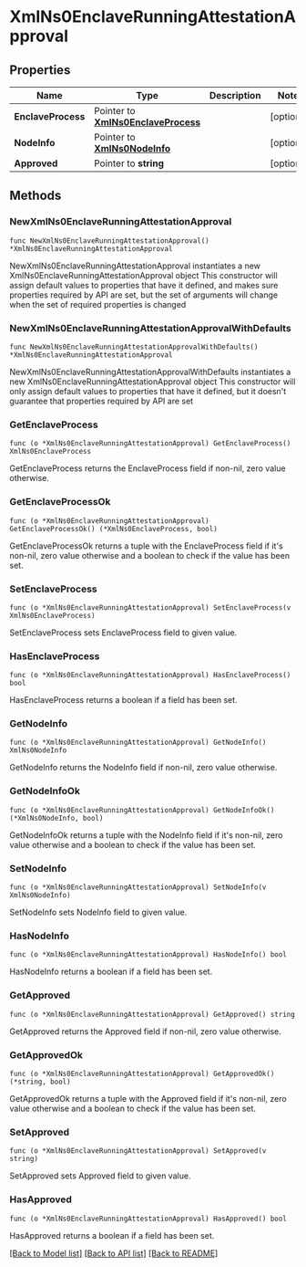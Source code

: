 # XmlNs0EnclaveRunningAttestationApproval

## Properties

Name | Type | Description | Notes
------------ | ------------- | ------------- | -------------
**EnclaveProcess** | Pointer to [**XmlNs0EnclaveProcess**](xml_ns0_enclaveProcess.md) |  | [optional] 
**NodeInfo** | Pointer to [**XmlNs0NodeInfo**](xml_ns0_nodeInfo.md) |  | [optional] 
**Approved** | Pointer to **string** |  | [optional] 

## Methods

### NewXmlNs0EnclaveRunningAttestationApproval

`func NewXmlNs0EnclaveRunningAttestationApproval() *XmlNs0EnclaveRunningAttestationApproval`

NewXmlNs0EnclaveRunningAttestationApproval instantiates a new XmlNs0EnclaveRunningAttestationApproval object
This constructor will assign default values to properties that have it defined,
and makes sure properties required by API are set, but the set of arguments
will change when the set of required properties is changed

### NewXmlNs0EnclaveRunningAttestationApprovalWithDefaults

`func NewXmlNs0EnclaveRunningAttestationApprovalWithDefaults() *XmlNs0EnclaveRunningAttestationApproval`

NewXmlNs0EnclaveRunningAttestationApprovalWithDefaults instantiates a new XmlNs0EnclaveRunningAttestationApproval object
This constructor will only assign default values to properties that have it defined,
but it doesn't guarantee that properties required by API are set

### GetEnclaveProcess

`func (o *XmlNs0EnclaveRunningAttestationApproval) GetEnclaveProcess() XmlNs0EnclaveProcess`

GetEnclaveProcess returns the EnclaveProcess field if non-nil, zero value otherwise.

### GetEnclaveProcessOk

`func (o *XmlNs0EnclaveRunningAttestationApproval) GetEnclaveProcessOk() (*XmlNs0EnclaveProcess, bool)`

GetEnclaveProcessOk returns a tuple with the EnclaveProcess field if it's non-nil, zero value otherwise
and a boolean to check if the value has been set.

### SetEnclaveProcess

`func (o *XmlNs0EnclaveRunningAttestationApproval) SetEnclaveProcess(v XmlNs0EnclaveProcess)`

SetEnclaveProcess sets EnclaveProcess field to given value.

### HasEnclaveProcess

`func (o *XmlNs0EnclaveRunningAttestationApproval) HasEnclaveProcess() bool`

HasEnclaveProcess returns a boolean if a field has been set.

### GetNodeInfo

`func (o *XmlNs0EnclaveRunningAttestationApproval) GetNodeInfo() XmlNs0NodeInfo`

GetNodeInfo returns the NodeInfo field if non-nil, zero value otherwise.

### GetNodeInfoOk

`func (o *XmlNs0EnclaveRunningAttestationApproval) GetNodeInfoOk() (*XmlNs0NodeInfo, bool)`

GetNodeInfoOk returns a tuple with the NodeInfo field if it's non-nil, zero value otherwise
and a boolean to check if the value has been set.

### SetNodeInfo

`func (o *XmlNs0EnclaveRunningAttestationApproval) SetNodeInfo(v XmlNs0NodeInfo)`

SetNodeInfo sets NodeInfo field to given value.

### HasNodeInfo

`func (o *XmlNs0EnclaveRunningAttestationApproval) HasNodeInfo() bool`

HasNodeInfo returns a boolean if a field has been set.

### GetApproved

`func (o *XmlNs0EnclaveRunningAttestationApproval) GetApproved() string`

GetApproved returns the Approved field if non-nil, zero value otherwise.

### GetApprovedOk

`func (o *XmlNs0EnclaveRunningAttestationApproval) GetApprovedOk() (*string, bool)`

GetApprovedOk returns a tuple with the Approved field if it's non-nil, zero value otherwise
and a boolean to check if the value has been set.

### SetApproved

`func (o *XmlNs0EnclaveRunningAttestationApproval) SetApproved(v string)`

SetApproved sets Approved field to given value.

### HasApproved

`func (o *XmlNs0EnclaveRunningAttestationApproval) HasApproved() bool`

HasApproved returns a boolean if a field has been set.


[[Back to Model list]](../README.md#documentation-for-models) [[Back to API list]](../README.md#documentation-for-api-endpoints) [[Back to README]](../README.md)


